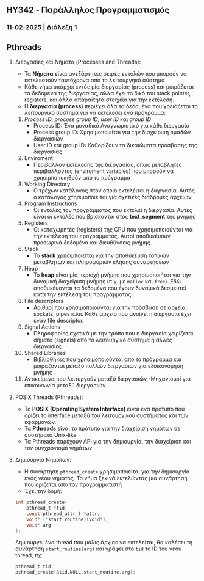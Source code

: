 ## HY342 - Παράλληλος Προγραμματισμός
### 11-02-2025 | Διάλεξη 1

## Pthreads
1. Διεργασίες και Νήματα (Processes and Threads):
    - Τα **Νήματα** είναι ανεξάρτητες σειρές εντολών που μπορούν να εκτελεστούν ταυτόχρονα 
απο το λειτουργηκό σύστημα
    - Κάθε νήμα υπάρχει εντός μία διεργασίας (process) και μοιράζεται τα δεδομένα της 
διεργασίας, αλλα έχει το δικό του stack pointer, registers, και άλλα απαραίτητα 
στοιχεία για την εκτέλεση.
    - Η **διεργασία (process)** περιέχει όλα τα δεδομένα που χρειάζεται το λειτουργικό σύστημα για 
να εκτελέσει ένα πρόγραμμα:
    1. *Process ID*, *process group ID*, *user ID* και *group ID*
        - Process ID: Ένα μοναδικό Αναγνωριστικό για κάθε διεργασία
        - Process group ID: Χρησιμοποιείται για την διαχείριση ομαδών διεργασιών
        - User ID και group ID: Καθορίζουν τα δικαιώματα πρόσβασης της διεργασίας
    2. Enviroment
        - Περιβάλλον εκτέλεσης της διεργασίας, όπως μεταβλητές περιβάλλοντος (enviroment variables) που 
μπορούν να 
χρησιμποποιηθούν από το πρόγραμμα
    3. Working Directory
        - Ο τρέχων κατάλογος στον οποίο εκτελέιται η διεργασία. Αυτός ο κατάλογος χτησιμοποιείται για 
σχετικές 
διαδρομές αρχείων
    4. Program Instructions
        - Οι εντολές του προγράμματος που εκτελεί η διεργασία. Αυτές είναι οι εντολές που βρίσκονται στος 
**text_segment** της μνήμης
    5. Registers
        - Οι καταχωρητές (registers) της CPU που χρησιμοποιούνται για την εκτέλεση του προγράμματος. Αυτοί 
αποθυκέυουν προσωρινά δεδομένα και διευθύνσεις μνήμης.
    6. Stack
        - Το **stack** χρησιμποιείται για την αποθύκευση τοπικών μεταβλητών και πληροφοριών κλήσης 
συναρτήσεων
    7. Heap
        - Το **heap** είναι μία περιοχή μνήμης που χρησιμοποιήται για την δυναμική διαχείριση μνήμης (π.χ. με
`malloc` και `free`). Εδώ αποθυκέυονται τα δεδομένα που έχουν δυναμικά δεσμευτεί κατά την εκτέλεση του
προγράμματος.
    8. File descriptors
        - Αριθμοί που χρησιμοποιούνται για την πρόσβαση σε αρχεία, sockets, pipes κ.λπ. Κάθε αρχείο που
ανοίγει η διεργασία έχει έναν file descriptor.
    9. Signal Actions
        - Πληροφορίες σχετικά με την τρόπο που η διεργασία χειρίζεται σήματα (signals) από το λειτουργικό 
σύστημα ή άλλες διεργασίες
    10. Shared Libraries
        - Βιβλιοθήκες που χρησιμοποιούνται απο το πρόγραμμα και μοιράζονται μεταξύ πολλών διεργασιών για 
εξοικονόμηση μνήμης
    11. Αντικείμενα που λειτυργούν μεταξύ διεργασιών
        -Μηχανισμοί για επικοινωνία μεταξύ διεργασιών

2. POSIX Threads (Pthreads):
    - Το **POSIX (Operating System Interface)** είναι ένα πρότυπο που ορίζει το interface 
μεταξύ του λειτουργικού συστήματος και των εφαρμογών.
    - Τα **Pthreads** είναι το πρότυπο για την διαχείριση νημάτων σε συστήματα Unix-like
    - Τα Pthreads παρέχουν API για την δημιουργία, την διαχείριση και τον συγχρονισμό 
νημάτων

3. Δημιουργία Νημάτων:
    - Η συνάρτηση `pthread_create` χρησιμοποιείται για την δημιουργία ενός νέου νήματος. Το νήμα ξεκινά
εκτελώντας μια συνάρτηση που ορίζεται απο τον προγραμματιστή
    - Έχει την δομή:
    ```c
    int pthread_create(
        pthread_t *tid,
        const pthread_attr_t *attr,
        void* (*start_routine)(void*),
        void* arg
    );
    ```
    Δημιουργεί ένα thread που μόλις άρχισε να εκτελείται, θα καλέσει τη συνάρτηση `start_routine(arg)` και
γράφει στο `tid` το ID του νέου thread, πχ:
    ```c
    pthread_t tid;
    pthread_create(&tid,NULL,start_routine,arg);
    ```
